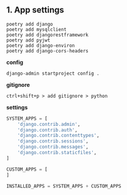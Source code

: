 ## 1. App settings

````
poetry add django
poetry add mysqlclient
poetry add djangorestframework
poetry add pyjwt
poetry add django-environ
poetry add django-cors-headers
````

**config**

```
django-admin startproject config .
```

**gitignore**

```
ctrl+shift+p > add gitignore > python
```

**settings**

```python
SYSTEM_APPS = [
    'django.contrib.admin',
    'django.contrib.auth',
    'django.contrib.contenttypes',
    'django.contrib.sessions',
    'django.contrib.messages',
    'django.contrib.staticfiles',
]

CUSTOM_APPS = [
]

INSTALLED_APPS = SYSTEM_APPS + CUSTOM_APPS
```

